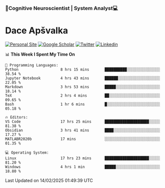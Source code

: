 ### 🧠Cognitive Neuroscientist | System Analyst💻
# Dace Apšvalka

[![Personal Site](https://img.shields.io/badge/website-teal?style=for-the-badge&logo=About.me&logoColor=white)](https://dcdace.net/)
[![Google Scholar](https://img.shields.io/badge/Scholar-yellow?style=for-the-badge&logo=googlescholar&logoColor=ffffff)](https://scholar.google.com/citations?hl=en&user=W8q0HBkAAAAJ&view_op=list_works&sortby=pubdate)
[![Twitter](https://img.shields.io/badge/Twitter-1DA1F2?logo=twitter&logoColor=white&style=for-the-badge)](https://twitter.com/dcdace)
[![Linkedin](https://img.shields.io/badge/linkedin-0077B5?logo=linkedin&logoColor=white&style=for-the-badge)](https://www.linkedin.com/in/dace-apsvalka/)

<!--
[![Dace's wakatime stats](https://github-readme-stats.vercel.app/api/wakatime?username=dcdace&theme=react&layout=compact&custom_title=Coding+past+7+days&v=2)](https://github.com/dcdace/dcdace)


[![github](https://img.shields.io/github/followers/dcdace?logo=github&style=plastic)](https://github.com/dcdace?tab=followers "GitHub followers")
[![wakatime](https://wakatime.com/badge/user/6e7556d3-b1db-4eef-a7e8-9bad735fc27e.svg?style=plastic?v=2)](https://wakatime.com/@6e7556d3-b1db-4eef-a7e8-9bad735fc27e "Total time coded since Feb 28 2022")

[![twitter](https://img.shields.io/twitter/follow/dcdace?label=followers&logo=twitter&color=%23007ec6&style=plastic)](https://twitter.com/dcdace "Twitter followers")

[![Dace's languages](https://github-readme-stats-one-nu-13.vercel.app/api/top-langs/?username=dcdace&langs_count=10&theme=nord&layout=compact)](https://github.com/anuraghazra/github-readme-stats) 
[![Dace's GitHub stats](https://github-readme-stats-one-nu-13.vercel.app/api?username=dcdace&theme=dracula&hide=prs,issues&count_private=true&show_icons=true&hide_rank=true&include_all_commits=true&hide_title=false&custom_title=GitHub+Stats)](https://github.com/anuraghazra/github-readme-stats)
-->

<!--START_SECTION:waka-->
📊 **This Week I Spent My Time On** 

```text
💬 Programming Languages: 
Python                   8 hrs 15 mins       ██████████░░░░░░░░░░░░░░░   38.54 % 
Jupyter Notebook         4 hrs 43 mins       ██████░░░░░░░░░░░░░░░░░░░   22.05 % 
Markdown                 3 hrs 53 mins       █████░░░░░░░░░░░░░░░░░░░░   18.14 % 
TeX                      2 hrs 4 mins        ██░░░░░░░░░░░░░░░░░░░░░░░   09.65 % 
Bash                     1 hr 6 mins         █░░░░░░░░░░░░░░░░░░░░░░░░   05.18 % 

🔥 Editors: 
VS Code                  17 hrs 25 mins      ████████████████████░░░░░   81.38 % 
Obsidian                 3 hrs 41 mins       ████░░░░░░░░░░░░░░░░░░░░░   17.27 % 
MATLABR2020b             17 mins             ░░░░░░░░░░░░░░░░░░░░░░░░░   01.35 % 

💻 Operating System: 
Linux                    17 hrs 23 mins      ████████████████████░░░░░   81.20 % 
Windows                  4 hrs 1 min         █████░░░░░░░░░░░░░░░░░░░░   18.80 % 
```


 Last Updated on 14/02/2025 01:49:39 UTC
<!--END_SECTION:waka-->

